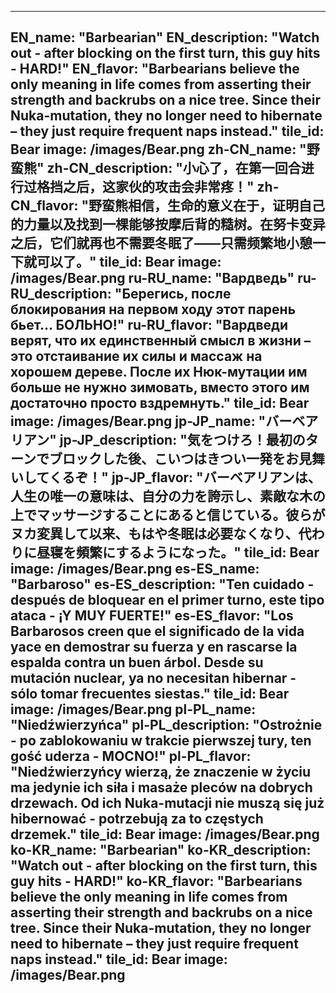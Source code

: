 ---

EN_name: "Barbearian"
EN_description: "Watch out - after blocking on the first turn, this guy hits - HARD!"
EN_flavor: "Barbearians believe the only meaning in life comes from asserting their strength and backrubs on a nice tree. Since their Nuka-mutation, they no longer need to hibernate – they just require frequent naps instead."
tile_id: Bear
image: /images/Bear.png
zh-CN_name: "野蛮熊"
zh-CN_description: "小心了，在第一回合进行过格挡之后，这家伙的攻击会非常疼！"
zh-CN_flavor: "野蛮熊相信，生命的意义在于，证明自己的力量以及找到一棵能够按摩后背的糙树。在努卡变异之后，它们就再也不需要冬眠了——只需频繁地小憩一下就可以了。"
tile_id: Bear
image: /images/Bear.png
ru-RU_name: "Вардведь"
ru-RU_description: "Берегись, после блокирования на первом ходу этот парень бьет... БОЛЬНО!"
ru-RU_flavor: "Вардведи верят, что их единственный смысл в жизни – это отстаивание их силы и массаж на хорошем дереве. После их Нюк-мутации им больше не нужно зимовать, вместо этого им достаточно просто вздремнуть."
tile_id: Bear
image: /images/Bear.png
jp-JP_name: "バーベアリアン"
jp-JP_description: "気をつけろ！最初のターンでブロックした後、こいつはきつい一発をお見舞いしてくるぞ！"
jp-JP_flavor: "バーベアリアンは、人生の唯一の意味は、自分の力を誇示し、素敵な木の上でマッサージすることにあると信じている。彼らがヌカ変異して以来、もはや冬眠は必要なくなり、代わりに昼寝を頻繁にするようになった。"
tile_id: Bear
image: /images/Bear.png
es-ES_name: "Barbaroso"
es-ES_description: "Ten cuidado - después de bloquear en el primer turno, este tipo ataca - ¡Y MUY FUERTE!"
es-ES_flavor: "Los Barbarosos creen que el significado de la vida yace en demostrar su fuerza y en rascarse la espalda contra un buen árbol. Desde su mutación nuclear, ya no necesitan hibernar - sólo tomar frecuentes siestas."
tile_id: Bear
image: /images/Bear.png
pl-PL_name: "Niedźwierzyńca"
pl-PL_description: "Ostrożnie - po zablokowaniu w trakcie pierwszej tury, ten gość uderza - MOCNO!"
pl-PL_flavor: "Niedźwierzyńcy wierzą, że znaczenie w życiu ma jedynie ich siła i masaże pleców na dobrych drzewach. Od ich Nuka-mutacji nie muszą się już hibernować - potrzebują za to częstych drzemek."
tile_id: Bear
image: /images/Bear.png
ko-KR_name: "Barbearian"
ko-KR_description: "Watch out - after blocking on the first turn, this guy hits - HARD!"
ko-KR_flavor: "Barbearians believe the only meaning in life comes from asserting their strength and backrubs on a nice tree. Since their Nuka-mutation, they no longer need to hibernate – they just require frequent naps instead."
tile_id: Bear
image: /images/Bear.png
---
